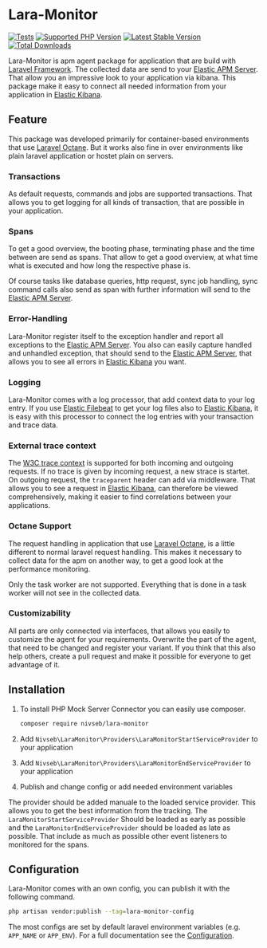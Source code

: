Lara-Monitor
============

[![Tests](https://img.shields.io/github/actions/workflow/status/nivseb/lara-monitor/test.yml?branch=main&label=Tests)](https://github.com/nivseb/lara-monitor/actions/workflows/tests.yml)
[![Supported PHP Version](https://badgen.net/packagist/php/nivseb/lara-monitor?color=8892bf)](https://www.php.net/supported-versions)
[![Latest Stable Version](https://poser.pugx.org/nivseb/lara-monitor/v/stable.svg)](https://packagist.org/packages/nivseb/lara-monitor)
[![Total Downloads](https://poser.pugx.org/nivseb/lara-monitor/downloads.svg)](https://packagist.org/packages/nivseb/lara-monitor)

Lara-Monitor is apm agent package for application that are build with [Laravel Framework](https://laravel.com). The
collected data are send to your [Elastic APM Server](https://github.com/elastic/apm-server). That allow you an impressive
look to your application via kibana.  This package make it easy to connect all needed information from your application
in [Elastic Kibana](https://www.elastic.co/de/kibana).

Feature
-------

This package was developed primarily for container-based environments that use [Laravel Octane](https://laravel.com/docs/master/octane).
But it works also fine in over environments like plain laravel application or hostet plain on servers.

### Transactions

As default requests, commands and jobs are supported transactions. That allows you to get logging for all kinds of transaction,
that are possible in your application.

### Spans

To get a good overview, the booting phase, terminating phase and the time between are send as spans. That allow to get
a good overview, at what time what is executed and how long the respective phase is.

Of course tasks like database queries, http request, sync job handling, sync command calls also send as span
with further information will send to the [Elastic APM Server](https://github.com/elastic/apm-server).

### Error-Handling

Lara-Monitor register itself to the exception handler and report all exceptions to the [Elastic APM Server](https://github.com/elastic/apm-server).
You also can easily capture handled and unhandled exception, that should send to the [Elastic APM Server](https://github.com/elastic/apm-server),
that allows you to see all errors in [Elastic Kibana](https://www.elastic.co/de/kibana) you want.

### Logging

Lara-Monitor comes with a log processor, that add context data to your log entry. If you use [Elastic Filebeat](https://www.elastic.co/de/beats/filebeat)
to get your log files also to [Elastic Kibana](https://www.elastic.co/de/kibana), it is easy with this processor to
connect the log entries with your transaction and trace data.

### External trace context

The [W3C trace context](https://www.w3.org/TR/trace-context/) is supported for both incoming and outgoing requests.
If no trace is given by incoming request, a new strace is startet. On outgoing request, the `traceparent` header
can add via middleware. That allows you to see a request in [Elastic Kibana](https://www.elastic.co/de/kibana),
can therefore be viewed comprehensively, making it easier to find correlations between your applications.

### Octane Support

The request handling in application that use [Laravel Octane](https://laravel.com/docs/master/octane), is a little different
to normal laravel request handling. This makes it necessary to collect data for the apm on another way, to get a good look
at the performance monitoring.

Only the task worker are not supported. Everything that is done in a task worker will not see in the collected data.

### Customizability

All parts are only connected via interfaces, that allows you easily to customize the agent for your requirements.
Overwrite the part of the agent, that need to be changed and register your variant.
If you think that this also help others, create a pull request and make it possible for everyone to get advantage of it.

Installation
------------

1. To install PHP Mock Server Connector you can easily use composer.

    ```sh
    composer require nivseb/lara-monitor
    ```

2. Add `Nivseb\LaraMonitor\Providers\LaraMonitorStartServiceProvider` to your application
3. Add `Nivseb\LaraMonitor\Providers\LaraMonitorEndServiceProvider` to your application
4. Publish and change config or add needed environment variables

The provider should be added manuale to the loaded service provider. This allows you to get the best information from
the tracking. The `LaraMonitorStartServiceProvider` Should be loaded as early as possible and the `LaraMonitorEndServiceProvider`
should be loaded as late as possible. That include as much as possible other event listeners to monitored for the spans.

Configuration
-------------

Lara-Monitor comes with an own config, you can publish it with the following command.

```sh
php artisan vendor:publish --tag=lara-monitor-config
```

The most configs are set by default laravel environment variables (e.g. `APP_NAME` or `APP_ENV`).
For a full documentation see the [Configuration](docs/Configuration.md).
